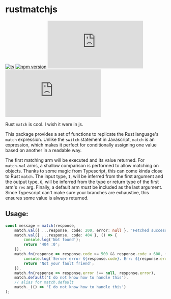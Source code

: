 # rustmatchjs

![ts](https://badgen.net/badge/-/TypeScript?icon=typescript&label&labelColor=blue&color=555555)
[![npm version](https://badge.fury.io/js/rustmatchjs.svg)](https://www.npmjs.com/package/rustmatchjs)
![bundle size](https://img.badgesize.io/benarmstrongg/rustmatchjs/main/dist/index.js)
![bundle size](https://img.badgesize.io/benarmstrongg/rustmatchjs/main/dist/index.js?compression=gzip)

Rust `match` is cool. I wish it were in js.

This package provides a set of functions to replicate the Rust language's `match` expression. Unlike the `switch` statement in Javascript, `match` is an expression, which makes it perfect for conditionally assigning one value based on another in a readable way.

The first matching arm will be executed and its value returned. For `match.val` arms, a shallow comparison is performed to allow matching on objects. Thanks to some magic from Typescript, this can come kinda close to Rust `match`. The input type, `I`, will be inferred from the first argument and the output type, `O`, will be inferred from the type or return type of the first arm's `res` arg. Finally, a default arm *must* be included as the last argument. Since Typescript can't make sure your branches are exhaustive, this ensures some value is always returned.

## Usage:
```typescript
const message = match(response,
    match.val({ ...response, code: 200, error: null }, 'Fetched successfully!'),
    match.val({ ...response, code: 404 }, () => {
        console.log('Not found');
        return '404 :0';
    }),
    match.fn(response => response.code >= 500 && response.code < 600, () => {
        console.log(`Server error ${response.code}. Err: ${response.error}`);
        return 'Not your fault friend';
    }),
    match.fn(response => response.error !== null, response.error),
    match.default('I do not know how to handle this'),
    // alias for match.default
    match._(() => 'I do not know how to handle this')
);
```
